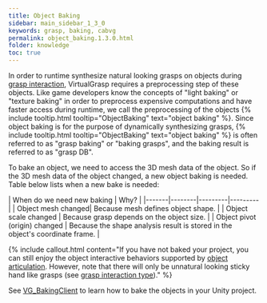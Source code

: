 ```yaml
---
title: Object Baking
sidebar: main_sidebar_1_3_0
keywords: grasp, baking, cabvg
permalink: object_baking.1.3.0.html
folder: knowledge
toc: true
---
```


In order to runtime synthesize natural looking grasps on objects during [grasp interaction](grasp_interaction.1.3.0.html), 
VirtualGrasp requires a preprocessing step of these objects. 
Like game developers know the concepts of "light baking" or "texture baking" in order to preprocess expensive computations and have faster access during runtime, we call the preprocessing of the objects {% include tooltip.html tooltip="ObjectBaking" text="object baking" %}. Since object baking is for the purpose of dynamically synthesizing grasps, {% include tooltip.html tooltip="ObjectBaking" text="object baking" %} is often referred to as "grasp baking" or "baking grasps", and the baking result is referred to as "grasp DB". 

To bake an object, we need to access the 3D mesh data of the object. 
So if the 3D mesh data of the object changed, a new object baking is needed. 
Table below lists when a new bake is needed:

| When do we need new baking | Why? |
|-------|--------|---------|---------|
| Object mesh changed|  Because mesh defines object shape. | 
| Object scale changed |  Because grasp depends on the object size. | 
| Object pivot (origin) changed |  Because the shape analysis result is stored in the object's coordinate frame. | 

{% include callout.html content="If you have not baked your project, you can still enjoy 
the object interactive behaviors supported by [object articulation](object_articulation.1.3.0.html#object-articulation). 
However, note that there will only be unnatural looking sticky hand like grasps
 (see [grasp interaction type](grasp_interaction.1.3.0.html#grasp-interaction-type))." %}

See [VG_BakingClient](unity_component_vgbakingclient.1.3.0.html) to learn how to bake the objects in your Unity project.
